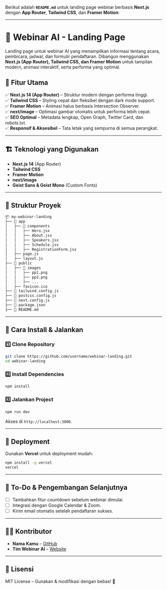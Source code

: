 Berikut adalah **`README.md`** untuk landing page webinar berbasis **Next.js** dengan **App Router**, **Tailwind CSS**, dan **Framer Motion**:  

---

# 🚀 Webinar AI - Landing Page  

Landing page untuk webinar AI yang menampilkan informasi tentang acara, pembicara, jadwal, dan formulir pendaftaran. Dibangun menggunakan **Next.js (App Router), Tailwind CSS, dan Framer Motion** untuk tampilan modern, animasi interaktif, serta performa yang optimal.

## 🎯 **Fitur Utama**  
✅ **Next.js 14 (App Router)** – Struktur modern dengan performa tinggi.  
✅ **Tailwind CSS** – Styling cepat dan fleksibel dengan dark mode support.  
✅ **Framer Motion** – Animasi halus berbasis Intersection Observer.  
✅ **next/image** – Optimasi gambar otomatis untuk performa lebih cepat.  
✅ **SEO Optimal** – Metadata lengkap, Open Graph, Twitter Card, dan robots.txt.  
✅ **Responsif & Aksesibel** – Tata letak yang sempurna di semua perangkat.  

---

## 🏗 **Teknologi yang Digunakan**  
- **Next.js 14** (App Router)  
- **Tailwind CSS**  
- **Framer Motion**  
- **next/image**  
- **Geist Sans & Geist Mono** (Custom Fonts)  

---

## 📂 **Struktur Proyek**  
```bash
📦 my-webinar-landing
├── 📂 app
│   ├── 📂 components
│   │   ├── Hero.jsx
│   │   ├── About.jsx
│   │   ├── Speakers.jsx
│   │   ├── Schedule.jsx
│   │   ├── RegistrationForm.jsx
│   ├── page.js
│   ├── layout.js
├── 📂 public
│   ├── 📂 images
│   │   ├── pp1.png
│   │   ├── pp2.png
│   │   ├── ...
│   ├── favicon.ico
├── 📜 tailwind.config.js
├── 📜 postcss.config.js
├── 📜 next.config.js
├── 📜 package.json
├── 📜 README.md
```

---

## 🔧 **Cara Install & Jalankan**
### 1️⃣ **Clone Repository**
```bash
git clone https://github.com/username/webinar-landing.git
cd webinar-landing
```

### 2️⃣ **Install Dependencies**
```bash
npm install
```

### 3️⃣ **Jalankan Project**
```bash
npm run dev
```
Akses di `http://localhost:3000`.

---

## 🚀 **Deployment**
Gunakan **Vercel** untuk deployment mudah:
```bash
npm install -g vercel
vercel
```

---

## 📝 **To-Do & Pengembangan Selanjutnya**
- [ ] Tambahkan fitur countdown sebelum webinar dimulai.  
- [ ] Integrasi dengan Google Calendar & Zoom.  
- [ ] Kirim email otomatis setelah pendaftaran sukses.  

---

## 👨‍💻 **Kontributor**
- **Nama Kamu** – [GitHub](https://github.com/username)  
- **Tim Webinar AI** – [Website](https://webinarai.com)  

---

## 📄 **Lisensi**
MIT License – Gunakan & modifikasi dengan bebas! 🚀